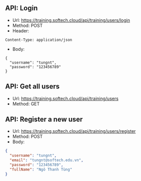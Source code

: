 ## API: Login

- Url: https://training.softech.cloud/api/training/users/login
- Method: POST
- Header:

```
Content-Type: application/json
```

- Body:

```
{
  "username": "tungnt",
  "password": "123456789"
}
```

## API: Get all users

- Url: https://training.softech.cloud/api/training/users
- Method: GET

## API: Register a new user

- Url: https://training.softech.cloud/api/training/users/register
- Method: POST
- Body:

```json
{
  "username": "tungnt",
  "email": "tungnt@softech.edu.vn",
  "password": "123456789",
  "fullName": "Ngô Thanh Tùng"
}
```
